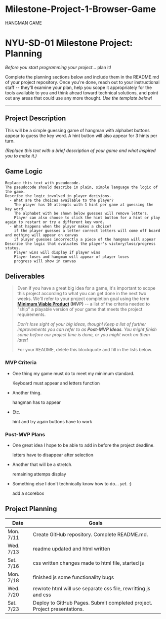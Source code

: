 # Milestone-Project-1-Browser-Game
HANGMAN GAME
# NYU-SD-01 Milestone Project: Planning

_Before you start programming your project_... plan it!

Complete the planning sections below and include them in the README.md of your project repository. Once you're done, reach out to your instructional staff -- they'll examine your plan, help you scope it appropriately for the tools available to you and think ahead toward technical solutions, and point out any areas that could use any more thought. _Use the template below!_

--------

## Project Description

This will be a simple guessing game of hangman with alphabet buttons appear to guess the key word. A hint button will also appear for 3 hints per turn.

_(Replace this text with a brief description of your game and what inspired you to make it.)_

## Game Logic

```
Replace this text with pseudocode.
The pseudocode should describe in plain, simple language the logic of the game.
Describe the logic involved in player decisions. 
  - What are the choices available to the player? 
    The player has 10 attempts with 1 hint per game at guessing the key word.
    The alphabet with be shown below guesses will remove letters.
    Player can also choose to click the hint button for a hint or play again to restart or try a different key word.
  - What happens when the player makes a choice?
    if the player guesses a letter correct letters will come off board and nothing will appear on canvas
    if player guesses incorrectly a piece of the hangman will appear
Describe the logic that evaluates the player's victory/loss/progress status.
    Player wins will display if player wins
    Player loses and hangman will appear of player loses 
    progress will show in canvas
```

## Deliverables

>Even if you have a great big idea for a game, it's important to scope this project according to what you can get done in the next two weeks. We'll refer to your project completion goal using the term **[Minimum Viable Product](https://en.wikipedia.org/wiki/Minimum_viable_product) (MVP)** -- a list of the criteria needed to "ship" a playable version of your game that meets the project requirements.
>
>*Don't lose sight of your big ideas, though! Keep a list of further improvements you can refer to as **Post-MVP Ideas**. You might finish some before our project time is done, or you might work on them later!*
>
> For your README, delete this blockquote and fill in the lists below.

### MVP Criteria

- One thing my game must do to meet my minimum standard.

    Keyboard must appear and letters function
- Another thing.

    hangman has to appear
- Etc.

    hint and try again buttons have to work 

### Post-MVP Plans

- One great idea I hope to be able to add in before the project deadline.

    letters have to disappear after selection

- Another that will be a stretch.

    remaining attemps display

- Something else I don't technically know how to do... *yet*. :)

    add a scorebox
## Project Planning

| Date | Goals |
| ---- | ----- |
| Mon. 7/11 | Create GitHub repository. Complete README.md. |
| Wed. 7/13 |  readme updated and html written    |
| Sat. 7/16 |   css written changes made to html file, started js   |
| Mon. 7/18 |   finished js some functionality bugs   |
| Wed. 7/20 |   rewrote html will use separate css file, rewritting js and css   |
| Sat. 7/23 | Deploy to GitHub Pages. Submit completed project. Project presentations. |
